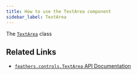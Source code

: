 ```yaml
---
title: How to use the TextArea component
sidebar_label: TextArea
---
```


The [`TextArea`](https://api.feathersui.com/current/feathers/controls/TextArea.html) class

## Related Links

- [`feathers.controls.TextArea` API Documentation](https://api.feathersui.com/current/feathers/controls/TextArea.html)
